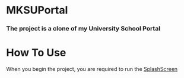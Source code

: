 # MKSUPortal
### The project is a clone of my University School Portal

# How To Use
When you begin the project, you are required to run the [SplashScreen][splash-screen]


[splash-screen]: splash_screen.py
